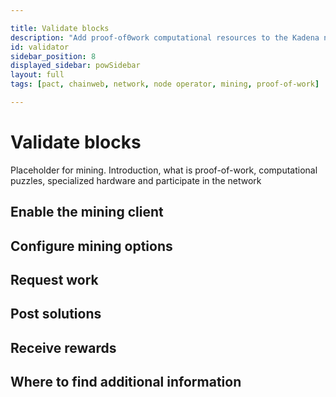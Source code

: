 ```yaml
---

title: Validate blocks
description: "Add proof-of0work computational resources to the Kadena network by validating blocks from Chainweb nodes."
id: validator
sidebar_position: 8
displayed_sidebar: powSidebar
layout: full
tags: [pact, chainweb, network, node operator, mining, proof-of-work]

---
```


# Validate blocks

Placeholder for mining.
Introduction, what is proof-of-work, computational puzzles, specialized hardware and participate in the network

## Enable the mining client

## Configure mining options

## Request work

## Post solutions

## Receive rewards

## Where to find additional information
